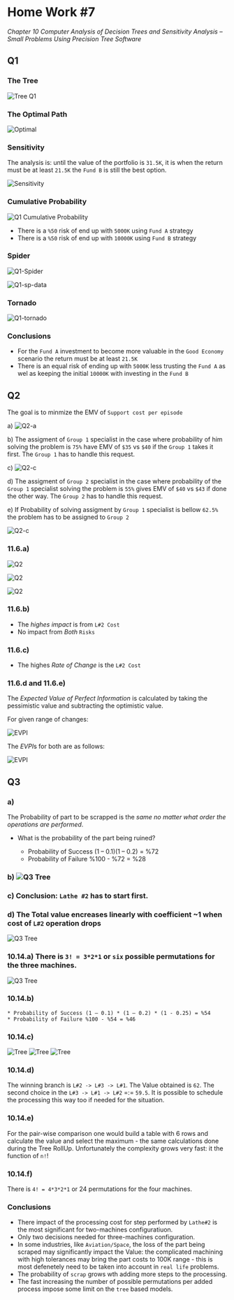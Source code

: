 # Home Work #7 

*Chapter 10* _Computer Analysis of Decision Trees and Sensitivity Analysis – Small Problems Using Precision Tree Software_

## Q1

### The Tree

![Tree Q1](HW7-Q1.png)

### The Optimal Path

![Optimal](HW7-Q1-1.png)

### Sensitivity

The analysis is: until the value of the portfolio is `31.5K`, it is when the  return must be at least `21.5K` the `Fund B` is still the best option.

![Sensitivity](HW7-Q1-Fund-A-Return.png)

### Cumulative Probability

![Q1 Cumulative Probability](HW7-Q1-cumul-prob.png)

* There is a `%50` risk of end up with `5000K` using `Fund A` strategy
* There is a `%50` risk of end up with `10000K` using `Fund B` strategy

### Spider

![Q1-Spider](HW7-Q1-spider.png)


![Q1-sp-data](HW7-Q1-spider-data.png)

### Tornado

![Q1-tornado](HW7-Q1-tornado.png)


### Conclusions

* For the `Fund A` investment to become more valuable in the `Good Economy` scenario the  return must be at least `21.5K`
* There is an equal risk of ending up with `5000K` less trusting the `Fund A` as wel as keeping the initial `10000K` with investing in the `Fund B`


## Q2

The goal is to minmize the EMV of `Support cost per episode`

  a) ![Q2-a](HW7-Q2-a.png)
  
  b) The assigment of `Group 1` specialist in the case where probability of him solving the problem is `75%` have EMV of `$35` vs `$40` if the `Group 1` takes it first. The `Group 1` has to handle this request.

  c) ![Q2-c](HW7-Q2-c.png)
  
  d) The assigment of `Group 2` specialist in the case where probability of the `Group 1` specialist solving the problem is `55%` gives EMV of `$40` vs `$43` if done the other way.  The `Group 2` has to handle this request.

  e) If Probability of solving assigment by `Group 1` specialist is bellow `62.5%` the problem has to be assigned to `Group 2`
  
  ![Q2-c](HW7-Q2-e.png)

### 11.6.a)
  
![Q2](11.6.3.png)
  
![Q2](11.6.1.png)
  
![Q2](11.6.2.png)
  
### 11.6.b) 

- The _highes impact_ is from `L#2 Cost`
- No impact from _Both_ `Risks` 

### 11.6.c)

- The highes _Rate of Change_ is the `L#2 Cost`

### 11.6.d and 11.6.e)

The *Expected Value of Perfect Information* is calculated by taking the pessimistic value and subtracting the optimistic value.

For given range of changes:

![EVPI](11.6.d.png)

The *EVPI*s for both are as follows:

![EVPI](11.6.e.png)


## Q3 

### a)
The Probability of part to be scrapped is the _same no matter what order the operations are performed_.
  * What is the probability of the part being ruined?
  
    * Probability of Success (1 – 0.1)(1 – 0.2) = %72 
    * Probability of Failure %100 - %72 = %28

### b) ![Q3 Tree](10.13.b.png)


### c)  Conclusion: `Lathe #2` has to start first.


### d) The Total value encreases linearly with coefficient ~1 when cost of `L#2` operation drops

![Q3 Tree](10.13.d.png)


### 10.14.a) There is `3! = 3*2*1` or `six` possible permutations for the three machines.

![Q3 Tree](10.14.a.png)

### 10.14.b)
  
    * Probability of Success (1 – 0.1) * (1 – 0.2) * (1 - 0.25) = %54
    * Probability of Failure %100 - %54 = %46

### 10.14.c)

![Tree](10.14.L1.png)
![Tree](10.14.L2.png)
![Tree](10.14.L3.png)


### 10.14.d)

The winning branch is `L#2 -> L#3 -> L#1`. The Value obtained is `62`. The second choice in the `L#3 -> L#1 -> L#2` =:= `59.5`. It is possible to schedule the processing this way too if needed for the situation. 

### 10.14.e)

For the pair-wise comparison one would build a table with 6 rows and calculate the value and select the maximum - the same calculations done during the Tree RollUp. 
Unfortunately the complexity grows very fast: it the function of `n!`!

### 10.14.f) 

There is `4! = 4*3*2*1` or 24 permutations for the four machines.

### Conclusions

* There impact of the processing cost for step performed by `Lathe#2` is the most significant for two-machines configuratiuon.
* Only two decisions needed for three-machines configuration.
* In some industries, like `Aviation/Space`, the loss of the part being scraped may significantly impact the Value: the complicated machining with high tolerances may bring the part costs to 100K range - this is most defenetely need to be taken into account in `real life` problems.
* The probability of `scrap` grows wth adding more steps to the processing.
* The fast increasing the number of possible permutations per added process impose some limit on the `tree` based models.
